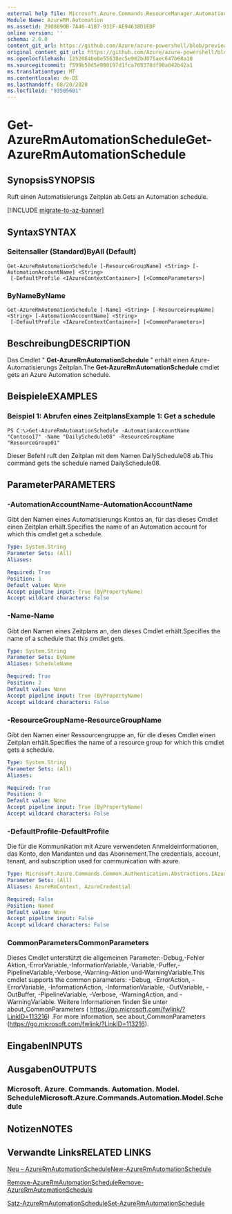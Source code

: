 ```yaml
---
external help file: Microsoft.Azure.Commands.ResourceManager.Automation.dll-Help.xml
Module Name: AzureRM.Automation
ms.assetid: 2908890B-7A46-41B7-931F-AE94638D1EDF
online version: ''
schema: 2.0.0
content_git_url: https://github.com/Azure/azure-powershell/blob/preview/src/ResourceManager/Automation/Commands.Automation/help/Get-AzureRMAutomationSchedule.md
original_content_git_url: https://github.com/Azure/azure-powershell/blob/preview/src/ResourceManager/Automation/Commands.Automation/help/Get-AzureRMAutomationSchedule.md
ms.openlocfilehash: 1252864be8e55638ec5e982bd075aec647b68a18
ms.sourcegitcommit: f599b50d5e980197d1fca769378df90a842b42a1
ms.translationtype: MT
ms.contentlocale: de-DE
ms.lasthandoff: 08/20/2020
ms.locfileid: "93505681"
---
```

# <span data-ttu-id="d7ab7-101">Get-AzureRmAutomationSchedule</span><span class="sxs-lookup"><span data-stu-id="d7ab7-101">Get-AzureRmAutomationSchedule</span></span>

## <span data-ttu-id="d7ab7-102">Synopsis</span><span class="sxs-lookup"><span data-stu-id="d7ab7-102">SYNOPSIS</span></span>
<span data-ttu-id="d7ab7-103">Ruft einen Automatisierungs Zeitplan ab.</span><span class="sxs-lookup"><span data-stu-id="d7ab7-103">Gets an Automation schedule.</span></span>

[!INCLUDE [migrate-to-az-banner](../../includes/migrate-to-az-banner.md)]

## <span data-ttu-id="d7ab7-104">Syntax</span><span class="sxs-lookup"><span data-stu-id="d7ab7-104">SYNTAX</span></span>

### <span data-ttu-id="d7ab7-105">Seitensaller (Standard)</span><span class="sxs-lookup"><span data-stu-id="d7ab7-105">ByAll (Default)</span></span>
```
Get-AzureRmAutomationSchedule [-ResourceGroupName] <String> [-AutomationAccountName] <String>
 [-DefaultProfile <IAzureContextContainer>] [<CommonParameters>]
```

### <span data-ttu-id="d7ab7-106">ByName</span><span class="sxs-lookup"><span data-stu-id="d7ab7-106">ByName</span></span>
```
Get-AzureRmAutomationSchedule [-Name] <String> [-ResourceGroupName] <String> [-AutomationAccountName] <String>
 [-DefaultProfile <IAzureContextContainer>] [<CommonParameters>]
```

## <span data-ttu-id="d7ab7-107">Beschreibung</span><span class="sxs-lookup"><span data-stu-id="d7ab7-107">DESCRIPTION</span></span>
<span data-ttu-id="d7ab7-108">Das Cmdlet " **Get-AzureRmAutomationSchedule** " erhält einen Azure-Automatisierungs Zeitplan.</span><span class="sxs-lookup"><span data-stu-id="d7ab7-108">The **Get-AzureRmAutomationSchedule** cmdlet gets an Azure Automation schedule.</span></span>

## <span data-ttu-id="d7ab7-109">Beispiele</span><span class="sxs-lookup"><span data-stu-id="d7ab7-109">EXAMPLES</span></span>

### <span data-ttu-id="d7ab7-110">Beispiel 1: Abrufen eines Zeitplans</span><span class="sxs-lookup"><span data-stu-id="d7ab7-110">Example 1: Get a schedule</span></span>
```
PS C:\>Get-AzureRmAutomationSchedule -AutomationAccountName "Contoso17" -Name "DailySchedule08" -ResourceGroupName "ResourceGroup01"
```

<span data-ttu-id="d7ab7-111">Dieser Befehl ruft den Zeitplan mit dem Namen DailySchedule08 ab.</span><span class="sxs-lookup"><span data-stu-id="d7ab7-111">This command gets the schedule named DailySchedule08.</span></span>

## <span data-ttu-id="d7ab7-112">Parameter</span><span class="sxs-lookup"><span data-stu-id="d7ab7-112">PARAMETERS</span></span>

### <span data-ttu-id="d7ab7-113">-AutomationAccountName</span><span class="sxs-lookup"><span data-stu-id="d7ab7-113">-AutomationAccountName</span></span>
<span data-ttu-id="d7ab7-114">Gibt den Namen eines Automatisierungs Kontos an, für das dieses Cmdlet einen Zeitplan erhält.</span><span class="sxs-lookup"><span data-stu-id="d7ab7-114">Specifies the name of an Automation account for which this cmdlet get a schedule.</span></span>

```yaml
Type: System.String
Parameter Sets: (All)
Aliases: 

Required: True
Position: 1
Default value: None
Accept pipeline input: True (ByPropertyName)
Accept wildcard characters: False
```

### <span data-ttu-id="d7ab7-115">-Name</span><span class="sxs-lookup"><span data-stu-id="d7ab7-115">-Name</span></span>
<span data-ttu-id="d7ab7-116">Gibt den Namen eines Zeitplans an, den dieses Cmdlet erhält.</span><span class="sxs-lookup"><span data-stu-id="d7ab7-116">Specifies the name of a schedule that this cmdlet gets.</span></span>

```yaml
Type: System.String
Parameter Sets: ByName
Aliases: ScheduleName

Required: True
Position: 2
Default value: None
Accept pipeline input: True (ByPropertyName)
Accept wildcard characters: False
```

### <span data-ttu-id="d7ab7-117">-ResourceGroupName</span><span class="sxs-lookup"><span data-stu-id="d7ab7-117">-ResourceGroupName</span></span>
<span data-ttu-id="d7ab7-118">Gibt den Namen einer Ressourcengruppe an, für die dieses Cmdlet einen Zeitplan erhält.</span><span class="sxs-lookup"><span data-stu-id="d7ab7-118">Specifies the name of a resource group for which this cmdlet gets a schedule.</span></span>

```yaml
Type: System.String
Parameter Sets: (All)
Aliases: 

Required: True
Position: 0
Default value: None
Accept pipeline input: True (ByPropertyName)
Accept wildcard characters: False
```

### <span data-ttu-id="d7ab7-119">-DefaultProfile</span><span class="sxs-lookup"><span data-stu-id="d7ab7-119">-DefaultProfile</span></span>
<span data-ttu-id="d7ab7-120">Die für die Kommunikation mit Azure verwendeten Anmeldeinformationen, das Konto, den Mandanten und das Abonnement.</span><span class="sxs-lookup"><span data-stu-id="d7ab7-120">The credentials, account, tenant, and subscription used for communication with azure.</span></span>

```yaml
Type: Microsoft.Azure.Commands.Common.Authentication.Abstractions.IAzureContextContainer
Parameter Sets: (All)
Aliases: AzureRmContext, AzureCredential

Required: False
Position: Named
Default value: None
Accept pipeline input: False
Accept wildcard characters: False
```

### <span data-ttu-id="d7ab7-121">CommonParameters</span><span class="sxs-lookup"><span data-stu-id="d7ab7-121">CommonParameters</span></span>
<span data-ttu-id="d7ab7-122">Dieses Cmdlet unterstützt die allgemeinen Parameter:-Debug,-Fehler Aktion,-ErrorVariable,-InformationVariable,-Variable,-Puffer,-PipelineVariable,-Verbose,-Warning-Aktion und-WarningVariable.</span><span class="sxs-lookup"><span data-stu-id="d7ab7-122">This cmdlet supports the common parameters: -Debug, -ErrorAction, -ErrorVariable, -InformationAction, -InformationVariable, -OutVariable, -OutBuffer, -PipelineVariable, -Verbose, -WarningAction, and -WarningVariable.</span></span> <span data-ttu-id="d7ab7-123">Weitere Informationen finden Sie unter about_CommonParameters ( https://go.microsoft.com/fwlink/?LinkID=113216) .</span><span class="sxs-lookup"><span data-stu-id="d7ab7-123">For more information, see about_CommonParameters (https://go.microsoft.com/fwlink/?LinkID=113216).</span></span>

## <span data-ttu-id="d7ab7-124">Eingaben</span><span class="sxs-lookup"><span data-stu-id="d7ab7-124">INPUTS</span></span>

## <span data-ttu-id="d7ab7-125">Ausgaben</span><span class="sxs-lookup"><span data-stu-id="d7ab7-125">OUTPUTS</span></span>

### <span data-ttu-id="d7ab7-126">Microsoft. Azure. Commands. Automation. Model. Schedule</span><span class="sxs-lookup"><span data-stu-id="d7ab7-126">Microsoft.Azure.Commands.Automation.Model.Schedule</span></span>

## <span data-ttu-id="d7ab7-127">Notizen</span><span class="sxs-lookup"><span data-stu-id="d7ab7-127">NOTES</span></span>

## <span data-ttu-id="d7ab7-128">Verwandte Links</span><span class="sxs-lookup"><span data-stu-id="d7ab7-128">RELATED LINKS</span></span>

[<span data-ttu-id="d7ab7-129">Neu – AzureRmAutomationSchedule</span><span class="sxs-lookup"><span data-stu-id="d7ab7-129">New-AzureRmAutomationSchedule</span></span>](./New-AzureRMAutomationSchedule.md)

[<span data-ttu-id="d7ab7-130">Remove-AzureRmAutomationSchedule</span><span class="sxs-lookup"><span data-stu-id="d7ab7-130">Remove-AzureRmAutomationSchedule</span></span>](./Remove-AzureRMAutomationSchedule.md)

[<span data-ttu-id="d7ab7-131">Satz-AzureRmAutomationSchedule</span><span class="sxs-lookup"><span data-stu-id="d7ab7-131">Set-AzureRmAutomationSchedule</span></span>](./Set-AzureRMAutomationSchedule.md)



